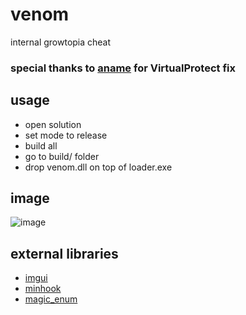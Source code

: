 # venom
internal growtopia cheat

### special thanks to [aname](https://www.youtube.com/@aname0) for VirtualProtect fix

## usage
* open solution
* set mode to release
* build all
* go to build/ folder
* drop venom.dll on top of loader.exe

## image
![image](https://user-images.githubusercontent.com/73388513/224387308-44d0e2e8-0bfb-4fac-a75c-500631385fa5.png)

## external libraries
* [imgui](https://github.com/ocornut/imgui)
* [minhook](https://github.com/TsudaKageyu/minhook)
* [magic_enum](https://github.com/Neargye/magic_enum)
